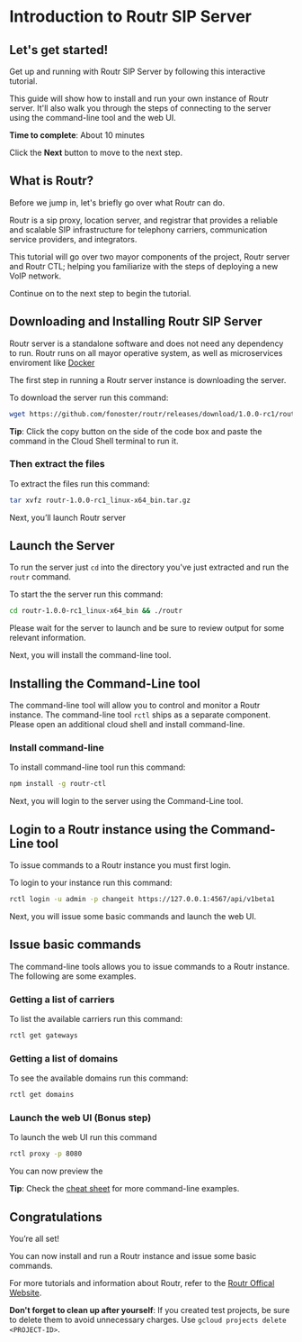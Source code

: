 # Introduction to Routr SIP Server

## Let's get started!

Get up and running with Routr SIP Server by following this interactive tutorial.

This guide will show how to install and run your own instance of Routr server. It'll also walk you through the steps of connecting to the server using the command-line tool and the web UI. 

**Time to complete**: About 10 minutes

Click the **Next** button to move to the next step.

## What is Routr?

Before we jump in, let's briefly go over what Routr can do.

Routr is a sip proxy, location server, and registrar that provides a reliable and scalable SIP infrastructure for telephony carriers, communication service providers, and integrators.

This tutorial will go over two mayor components of the project, Routr server and Routr CTL; helping you familiarize with the steps of deploying a new VoIP network.

Continue on to the next step to begin the tutorial.

## Downloading and Installing Routr SIP Server

Routr server is a standalone software and does not need any dependency to run. Routr runs on all mayor operative system, as well as microservices enviroment like [Docker](https://www.docker.com/)

The first step in running a Routr server instance is downloading the server.

To download the server run this command:
```bash
wget https://github.com/fonoster/routr/releases/download/1.0.0-rc1/routr-1.0.0-rc1_linux-x64_bin.tar.gz
```

**Tip**: Click the copy button on the side of the code box and paste the command in the Cloud Shell terminal to run it.

### Then extract the files

To extract the files run this command:
```bash
tar xvfz routr-1.0.0-rc1_linux-x64_bin.tar.gz
```

Next, you’ll launch Routr server

## Launch the Server

To run the server just `cd` into the directory you've just extracted and run the `routr` command.

To start the the server run this command:
```bash
cd routr-1.0.0-rc1_linux-x64_bin && ./routr
```

<walkthrough-footnote>Please wait for the server to launch and be sure to review output for some relevant information.</walkthrough-footnote>

Next, you will install the command-line tool.

## Installing the Command-Line tool

The command-line tool will allow you to control and monitor a Routr instance. The command-line tool `rctl` ships as a separate component.
Please open an additional cloud shell and install command-line.

<walkthrough-open-cloud-shell-button open-cloud-shell/>

### Install command-line

To install command-line tool run this command:
```bash
npm install -g routr-ctl
```

Next, you will login to the server using the Command-Line tool.

## Login to a Routr instance using the Command-Line tool

To issue commands to a Routr instance you must first login.

To login to your instance run this command:
```bash
rctl login -u admin -p changeit https://127.0.0.1:4567/api/v1beta1
```

Next, you will issue some basic commands and launch the web UI.

## Issue basic commands

The command-line tools allows you to issue commands to a Routr instance. The following are some examples.

### Getting a list of carriers

To list the available carriers run this command:
```bash
rctl get gateways
```

### Getting a list of domains

To see the available domains run this command:
```bash
rctl get domains
```
### Launch the web UI (Bonus step)

To launch the web UI run this command
```bash
rctl proxy -p 8080
```

You can now preview the <walkthrough-spotlight-pointer spotlightId="devshell-web-preview-button" text="web UI"></walkthrough-spotlight-pointer>

**Tip**: Check the [cheat sheet](https://routr.io/docs/administration/cli/cheatsheet/) for more command-line examples.

## Congratulations

<walkthrough-conclusion-trophy></walkthrough-conclusion-trophy>

You’re all set!

You can now install and run a Routr instance and issue some basic commands. 

For more tutorials and information about Routr, refer to the [Routr Offical Website](https://routr.io/docs/overview).

**Don't forget to clean up after yourself**: If you created test projects, be sure to delete them to avoid unnecessary charges. Use `gcloud projects delete <PROJECT-ID>`.
